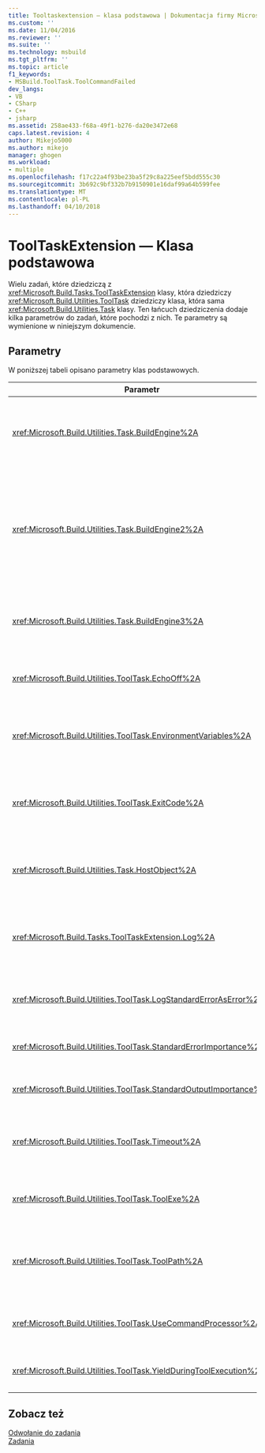 ```yaml
---
title: Tooltaskextension — klasa podstawowa | Dokumentacja firmy Microsoft
ms.custom: ''
ms.date: 11/04/2016
ms.reviewer: ''
ms.suite: ''
ms.technology: msbuild
ms.tgt_pltfrm: ''
ms.topic: article
f1_keywords:
- MSBuild.ToolTask.ToolCommandFailed
dev_langs:
- VB
- CSharp
- C++
- jsharp
ms.assetid: 258ae433-f68a-49f1-b276-da20e3472e68
caps.latest.revision: 4
author: Mikejo5000
ms.author: mikejo
manager: ghogen
ms.workload:
- multiple
ms.openlocfilehash: f17c22a4f93be23ba5f29c8a225eef5bdd555c30
ms.sourcegitcommit: 3b692c9bf332b7b9150901e16daf99a64b599fee
ms.translationtype: MT
ms.contentlocale: pl-PL
ms.lasthandoff: 04/10/2018
---
```

# <a name="tooltaskextension-base-class"></a>ToolTaskExtension — Klasa podstawowa
Wielu zadań, które dziedziczą z <xref:Microsoft.Build.Tasks.ToolTaskExtension> klasy, która dziedziczy <xref:Microsoft.Build.Utilities.ToolTask> dziedziczy klasa, która sama <xref:Microsoft.Build.Utilities.Task> klasy. Ten łańcuch dziedziczenia dodaje kilka parametrów do zadań, które pochodzi z nich. Te parametry są wymienione w niniejszym dokumencie.  
  
## <a name="parameters"></a>Parametry  
 W poniższej tabeli opisano parametry klas podstawowych.  
  
|Parametr|Opis|  
|---------------|-----------------|  
|<xref:Microsoft.Build.Utilities.Task.BuildEngine%2A>|Opcjonalne <xref:Microsoft.Build.Framework.IBuildEngine> parametru.<br /><br /> Określa dostępne dla zadania interfejsu aparatu kompilacji. Ten parametr umożliwia zadań w celu wywołania zwrotnego do niego są automatycznie ustawiane w aparatu kompilacji.|  
|<xref:Microsoft.Build.Utilities.Task.BuildEngine2%2A>|Opcjonalne <xref:Microsoft.Build.Framework.IBuildEngine2> parametru.<br /><br /> Określa dostępne dla zadania interfejsu aparatu kompilacji. Ten parametr umożliwia zadań w celu wywołania zwrotnego do niego są automatycznie ustawiane w aparatu kompilacji.<br /><br /> Jest to właściwość wygody, aby autorzy zadań dziedziczenia z tej klasy nie należy rzutować wartości z `IBuildEngine` do `IBuildEngine2`.|  
|<xref:Microsoft.Build.Utilities.Task.BuildEngine3%2A>|Opcjonalne <xref:Microsoft.Build.Framework.IBuildEngine3> parametru.<br /><br /> Określa interfejs aparatu kompilacji dostarczony przez hosta.|  
|<xref:Microsoft.Build.Utilities.ToolTask.EchoOff%2A>|Opcjonalne `bool` parametru.<br /><br /> Jeśli wartość `true`, w tym zadań przekazuje **/q** do cmd.exe taki sposób, że w wierszu polecenia nie pobrać skopiowany do stdout wiersza polecenia.|  
|<xref:Microsoft.Build.Utilities.ToolTask.EnvironmentVariables%2A>|Opcjonalne `String` parametr tablicy.<br /><br /> Tablica par zmiennych środowiskowych, oddzielonych znaku równości. Te zmienne są przekazanych do uruchomionego pliku wykonywalnego, oprócz lub selektywnie zastępowanie blok środowiska regularne.|  
|<xref:Microsoft.Build.Utilities.ToolTask.ExitCode%2A>|Opcjonalne `Int32` tylko do odczytu parametru wyjściowego.<br /><br /> Określa kod zakończenia zapewnianej przez wykonanego polecenia. Jeśli zadanie rejestrowane wszystkie błędy, ale proces ma kod zakończenia 0 (Powodzenie), to ma ustawioną wartość -1.|  
|<xref:Microsoft.Build.Utilities.Task.HostObject%2A>|Opcjonalne <xref:Microsoft.Build.Framework.ITaskHost> parametru.<br /><br /> Określa wystąpienie obiektu hosta (może mieć wartości null). Aparat kompilacji ustawia tę właściwość, jeśli host IDE ma skojarzony obiekt hosta z tej konkretne zadanie.|  
|<xref:Microsoft.Build.Tasks.ToolTaskExtension.Log%2A>|Opcjonalne <xref:Microsoft.Build.Utilities.TaskLoggingHelper> parametru tylko do odczytu.<br /><br /> Pobiera wystąpienie elementu <xref:Microsoft.Build.Tasks.TaskLoggingHelperExtension> klasy zawierającej metody rejestrowania zadań.|  
|<xref:Microsoft.Build.Utilities.ToolTask.LogStandardErrorAsError%2A>|Opcja `bool` parametru.<br /><br /> Jeśli `true`, wszystkie komunikaty odebrane na Standardowy strumień błędów są rejestrowane jako błędy.|  
|<xref:Microsoft.Build.Utilities.ToolTask.StandardErrorImportance%2A>|Opcjonalne `String` parametru.<br /><br /> Znaczenie logowania tekst ze standardu limit strumienia.|  
|<xref:Microsoft.Build.Utilities.ToolTask.StandardOutputImportance%2A>|Opcjonalne `String` parametru.<br /><br /> Znaczenie logowania tekst ze standardu limit strumienia.|  
|<xref:Microsoft.Build.Utilities.ToolTask.Timeout%2A>|Opcjonalne wirtualnej `Int32` parametru.<br /><br /> Określa ilość czasu, w milisekundach, po których plik wykonywalny zadania zostanie zakończony. Wartość domyślna to `Int.MaxValue`, wskazując, że to nie okres limitu czasu. Jest limit czasu w milisekundach.|  
|<xref:Microsoft.Build.Utilities.ToolTask.ToolExe%2A>|Opcjonalne wirtualnej `string` parametru.<br /><br /> Projekty mogą wdrożyć do przesłonięcia Nazwa narzędzia. Zadania mogą zastąpić, aby zachować ToolName.|  
|<xref:Microsoft.Build.Utilities.ToolTask.ToolPath%2A>|Opcjonalne `string` parametru.<br /><br /> Określa lokalizację, z którym zadanie ładuje podstawowy plik wykonywalny. Jeśli ten parametr nie jest określony, zadanie użyje ścieżki instalacji zestawu SDK, umożliwiająca dla wersji platformy, który działa [!INCLUDE[vstecmsbuild](../extensibility/internals/includes/vstecmsbuild_md.md)].|  
|<xref:Microsoft.Build.Utilities.ToolTask.UseCommandProcessor%2A>|Opcjonalne `bool` parametru.<br /><br /> Jeśli wartość `true`, to zadanie tworzy plik wsadowy w wierszu polecenia i wykonuje go przy użyciu procesora poleceń zamiast bezpośrednio wykonywania polecenia.|  
|<xref:Microsoft.Build.Utilities.ToolTask.YieldDuringToolExecution%2A>|Opcjonalne `bool` parametru.<br /><br /> Jeśli wartość `true`, to zadanie daje węzła, gdy jego zadanie jest wykonywane.|  
  
## <a name="see-also"></a>Zobacz też  
 [Odwołanie do zadania](../msbuild/msbuild-task-reference.md)   
 [Zadania](../msbuild/msbuild-tasks.md)